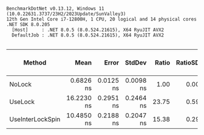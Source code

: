 ```

BenchmarkDotNet v0.13.12, Windows 11 (10.0.22631.3737/23H2/2023Update/SunValley3)
12th Gen Intel Core i7-12800H, 1 CPU, 20 logical and 14 physical cores
.NET SDK 8.0.205
  [Host]     : .NET 8.0.5 (8.0.524.21615), X64 RyuJIT AVX2
  DefaultJob : .NET 8.0.5 (8.0.524.21615), X64 RyuJIT AVX2


```
| Method           | Mean       | Error     | StdDev    | Ratio | RatioSD | Completed Work Items | Lock Contentions | Code Size |
|----------------- |-----------:|----------:|----------:|------:|--------:|---------------------:|-----------------:|----------:|
| NoLock           |  0.6826 ns | 0.0125 ns | 0.0098 ns |  1.00 |    0.00 |                    - |                - |      22 B |
| UseLock          | 16.2230 ns | 0.2951 ns | 0.2464 ns | 23.75 |    0.59 |                    - |                - |     210 B |
| UseInterLockSpin | 10.4850 ns | 0.2188 ns | 0.2047 ns | 15.38 |    0.29 |                    - |                - |      54 B |
